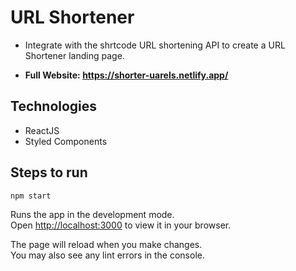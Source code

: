 # URL Shortener

- Integrate with the shrtcode URL shortening API to create a URL Shortener landing page.

- **Full Website: https://shorter-uarels.netlify.app/**

## Technologies

- ReactJS
- Styled Components

## Steps to run

`npm start`

Runs the app in the development mode.\
Open [http://localhost:3000](http://localhost:3000) to view it in your browser.

The page will reload when you make changes.\
You may also see any lint errors in the console.
